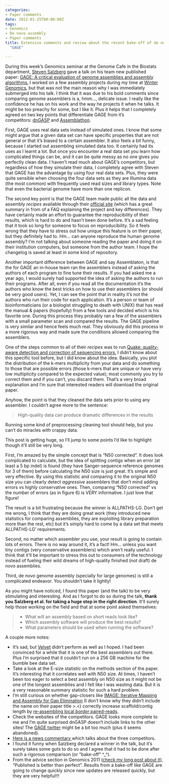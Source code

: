 ```yaml
---
categories:
- Paper comments
date: 2012-01-25T00:00:00Z
tags:
- Genomics
- De novo assembly
- Paper comments
title: Extensive comments and review about the recent bake-off of de novo genome assemblers
  "GAGE"

---
```


<p>During this week&#8217;s Genomics seminar at the Genome Cafe in the Biostats department, <a href="http://scholar.google.com/citations?user=sUVeH-4AAAAJ&amp;hl=en">Steven Salzberg</a> gave a talk on his team new published paper: <a href="http://www.ncbi.nlm.nih.gov/pubmed/22147368">GAGE: A critical evaluation of genome assemblies and assembly algorithms.</a> I worked on a few assembly projects during my time at <a href="http://www.wintergenomics.com/">Winter Genomics</a>, but that was not the main reason why I was immediately submerged into his talk. I think that it was due to his bold comments since comparing genome assemblers is a, hmm&#8230;, delicate issue. I really like the confidence he has on his work and the way he projects it when he talks. It might be too preachy for some, but I like it. Plus it helps that I completely agreed on two key points that differentiate GAGE from it&#8217;s competitors: <a href="http://cnag.bsc.es/">dnGASP</a> and <a href="http://assemblathon.org/">Assemblathon</a>.</p>
<p>First, GAGE uses real data sets instead of simulated ones. I know that some might argue that a given data set can have specific properties that are not general or that it&#8217;s biased to a certain assembler. It also feels a bit funny, because I started out assembling simulated data too. It certainly had its uses as I learnt a lot. But once you encounter a real data set you learn how complicated things can be, and it can be quite messy as no one gives you perfectly clean data. I haven&#8217;t read much about GAGE&#8217;s competitors, but regardless of how they simulate their data, I completely agree with Steven that GAGE has the advantage by using four real data sets. Plus, they were quite sensible when choosing the four data sets as they are Illumina data (the most common) with frequently used read sizes and library types. Note that even the bacterial genome have more than one replicon. </p>
<p>The second key point is that the GAGE team made public all the data and assembly <em>recipes</em> available through their <a href="http://gage.cbcb.umd.edu/">official site</a> (which has a great summary in from of a FAQ explaining the project and key differences). They have certainly made an effort to guarantee the reproducibility of their results, which is hard to do and hasn&#8217;t been done before. It&#8217;s a sad feeling that it took so long for someone to focus on reproducibility. So it feels wrong that they have to stress out how unique this feature is on their paper, but they definitely had to. Hm&#8230; can anyone reproduce the human genome assembly? I&#8217;m not talking about someone reading the paper and doing it on their institution computers, but someone from the author team. I hope the changelog is saved at least in some kind of repository.</p>
<p>Another important difference between GAGE and say Assemblaton, is that the for GAGE an in-house team ran the assemblers instead of asking the authors of each program to fine tune their results. If you had asked me a year ago, I would surely had supported the idea of asking the authors to run their programs. After all, even if you read all the documentation it&#8217;s the authors who know the best tricks on how to use their assemblers (or should be very good users). Yet, I can see the point that in reality it&#8217;s not the authors who run their code for each application. It&#8217;s a person or team of bioinformaticians (or a biologist struggling to death with UNIX) that has read the manual &amp; papers (hopefully) from a few tools and decided which is his favorite one. During this process they probably ran a few of the assemblers with a small parameter scan and compared the results. The GAGE pipeline is very similar and hence feels much real. They obviously did this process in a more rigorous way and made sure the conditions allowed comparing the assemblers.</p>
<p>One of the steps common to all of their <em>recipes</em> was to run <a href="http://www.ncbi.nlm.nih.gov/pubmed/21114842">Quake: quality-aware detection and correction of sequencing errors.</a> I didn&#8217;t know about this specific tool before, but I did know about the idea. Basically, you plot the distribution of the k-mers multiplicity from your data and do something to those that are possible errors (those k-mers that are unique or have very low multiplicity compared to the expected value); most commonly you try to correct them and if you can&#8217;t, you discard them. That&#8217;s a very broad explanation and I&#8217;m sure that interested readers will download the original paper. </p>
<p>Anyhow, the point is that they cleaned the data sets prior to using any assembler. I couldn&#8217;t agree more to the sentence:</p>

> High-quality data can produce dramatic differences in the results

<p>Running some kind of preprocessing cleaning tool should help, but you can&#8217;t do miracles with crappy data. </p>
<p>This post is getting huge, so I&#8217;ll jump to some points I&#8217;d like to highlight though it&#8217;ll still be very long.</p>
<p>First, I&#8217;m amazed by the simple concept that is &#8220;N50 corrected&#8221;. It does look complicated to calculate, but the idea of splitting contigs when an error (at least a 5 bp indel) is found (they have Sanger-sequence reference genomes for 3 of them) before calculating the N50 size is just great. It&#8217;s simple and very effective. By using this statistic and comparing it to the original N50 size you can clearly detect <em>aggressive</em> assemblers that don&#8217;t mind adding errors vs highly conservative ones. Then, comparing &#8220;N50 corrected&#8221; vs the number of errors (as in figure 6) is VERY informative. I just love that figure!</p>
<p>The result is a bit frustrating because the winner is ALLPATHS-LG. Don&#8217;t get me wrong, I think that they are doing great work (they introduced new statistics for comparing assemblies, they are exploiting library preparation more than the rest, etc) but it&#8217;s simply hard to come by a data set that meets ALLPATHS-LG&#8217; requirements.</p>
<p>Second, no matter which assembler you use, your result is going to contain lots of errors. There is no way around it, it&#8217;s a fact! Hm&#8230; unless you want tiny contigs (very conservative assemblers) which aren&#8217;t really useful. I think that it&#8217;ll be important to stress this out to consumers of the technology instead of fueling their wild dreams of high-quality finished (not draft) de novo assemblies. </p>
<p>Third, de <em>novo</em> genome assembly (specially for large genomes) is still a complicated endeavor. You shouldn&#8217;t take it lightly!</p>
<p>As you might have noticed, I found this paper (and the talk) to be very stimulating and interesting. And as I forgot to do so during the talk, <strong>thank you Salzberg et al. for taking a huge step in the right direction</strong>. It&#8217;ll surely help those working on the field and that at some point asked themselves:</p>

> * What will an assembly based on short reads look like?
> * Which assembly software will produce the best results?
> * What parameters should be used when running the software?

<p>A couple more notes:</p>
<ul><li>It&#8217;s sad, but <a href="http://www.ebi.ac.uk/~zerbino/velvet/">Velvet</a> didn&#8217;t perform as well as I hoped. I had been convinced for a while that it is one of the best assemblers out there. Plus I&#8217;m surprised that it couldn&#8217;t run on a 256&#160;GB machine for the bumble bee data set.</li>
<li>Take a look at the E-size statistic on the methods section of the paper. It&#8217;s interesting that it correlates well with N50 size. At times, I haven&#8217;t been too eager to select a best assembly on N50 size as it might not be one of the longest assemblies and I felt like I was wasting data. But it is a very reasonable summary statistic for such a hard problem.</li>
<li>I&#8217;m still curious on whether gap-closers like <a href="http://www.ncbi.nlm.nih.gov/sites/entrez/20388197?dopt=Abstract&amp;holding=f1000,f1000m,isrctn">IMAGE: Iterative Mapping and Assembly for Gap Elimination</a> (I don&#8217;t know why they didn&#8217;t include the name on their paper title &gt;.&lt;) correctly increase scaffold/contig length by <a href="http://genomebiology.com/2010/11/4/R41/figure/F1">re-assembling local <em>border</em> paired-reads</a>.</li>
<li>Check the websites of the competitors. GAGE looks more complete to me and I&#8217;m quite surprised dnGASP doesn&#8217;t include links to the other sites! The <a href="https://twitter.com/#!/gagecompetition">GAGE twitter</a> might be a bit too much (plus it seems abandoned).</li>
<li><a href="http://www.nature.com/news/2011/110323/full/471425a.html">Here is a news commentary </a>which talks about the three competitors.</li>
<li>I found it funny when Salzberg declared a winner in the talk, but it&#8217;s surely takes some guts to do so and I agree that it had to be done after such a rigorous comparison (or &#8220;bake-off&#8221; ^_^).</li>
<li>From the advice section in Genomics 2011 (<a href="http://fellgernon.tumblr.com/post/16368703139/commenting-genomics-in-2011#.Tx922ePOzIw">check my long post about it</a>), &#8220;Published is better than perfect&#8221;. Results from a bake-off like GAGE are going to change quickly since new updates are released quickly, but they are very helpful!!!</li>
</ul>
